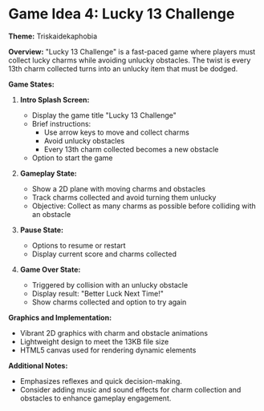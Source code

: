 # Game Idea 4: Lucky 13 Challenge

**Theme:** Triskaidekaphobia

**Overview:**
"Lucky 13 Challenge" is a fast-paced game where players must collect lucky charms while avoiding unlucky obstacles. The twist is every 13th charm collected turns into an unlucky item that must be dodged.

**Game States:**

1. **Intro Splash Screen:**
   - Display the game title "Lucky 13 Challenge"
   - Brief instructions:
     - Use arrow keys to move and collect charms
     - Avoid unlucky obstacles
     - Every 13th charm collected becomes a new obstacle
   - Option to start the game

2. **Gameplay State:**
   - Show a 2D plane with moving charms and obstacles
   - Track charms collected and avoid turning them unlucky
   - Objective: Collect as many charms as possible before colliding with an obstacle

3. **Pause State:**
   - Options to resume or restart
   - Display current score and charms collected

4. **Game Over State:**
   - Triggered by collision with an unlucky obstacle
   - Display result: "Better Luck Next Time!"
   - Show charms collected and option to try again

**Graphics and Implementation:**
- Vibrant 2D graphics with charm and obstacle animations
- Lightweight design to meet the 13KB file size
- HTML5 canvas used for rendering dynamic elements

**Additional Notes:**
- Emphasizes reflexes and quick decision-making.
- Consider adding music and sound effects for charm collection and obstacles to enhance gameplay engagement.